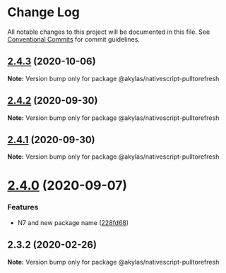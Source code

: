 # Change Log

All notable changes to this project will be documented in this file.
See [Conventional Commits](https://conventionalcommits.org) for commit guidelines.

## [2.4.3](https://github.com/akylas/nativescript-pulltorefresh/compare/v2.4.2...v2.4.3) (2020-10-06)

**Note:** Version bump only for package @akylas/nativescript-pulltorefresh





## [2.4.2](https://github.com/akylas/nativescript-pulltorefresh/compare/v2.4.1...v2.4.2) (2020-09-30)

**Note:** Version bump only for package @akylas/nativescript-pulltorefresh





## [2.4.1](https://github.com/akylas/nativescript-pulltorefresh/compare/v2.4.0...v2.4.1) (2020-09-30)

**Note:** Version bump only for package @akylas/nativescript-pulltorefresh





# [2.4.0](https://github.com/akylas/nativescript-pulltorefresh/compare/v2.3.2...v2.4.0) (2020-09-07)


### Features

* N7 and new package name ([228fd68](https://github.com/akylas/nativescript-pulltorefresh/commit/228fd68347cc52db6693870ccf6f5a33ea334670))





## 2.3.2 (2020-02-26)

**Note:** Version bump only for package @akylas/nativescript-pulltorefresh
